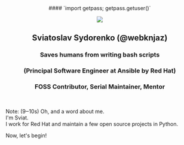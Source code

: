 <center>
#### `import getpass; getpass.getuser()`<!-- $ whoami -->

![](https://webknjaz.github.io/talks/images/logos/5fc7fb4c2357e47359b6d0f58850aa05_360_360.jpeg)
<!-- .element: style="border-radius: 50%; height: 25%; width: 25%;" -->
## Sviatoslav Sydorenko (@webknjaz)

### Saves humans from writing bash scripts
### (Principal Software Engineer at Ansible by Red Hat)
### FOSS Contributor, Serial Maintainer, Mentor
</center>
&nbsp;<!-- hack to keep center contents parsed as markdown -->

Note: (9‒10s)
Oh, and a word about me.<br>
I'm Sviat.<br>
I work for Red Hat and maintain a few open source projects in
Python.

Now, let's begin!

